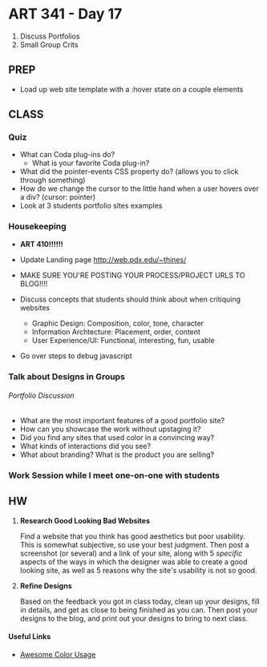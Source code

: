 ART 341 - Day 17
=======================================

1. Discuss Portfolios
2. Small Group Crits


PREP
---------------------------------------
- Load up web site template with a :hover state on a couple elements

CLASS
---------------------------------------

### Quiz
- What can Coda plug-ins do?
	- What is your favorite Coda plug-in?
- What did the pointer-events CSS property do? (allows you to click through something)
- How do we change the cursor to the little hand when a user hovers over a div? (cursor: pointer)
- Look at 3 students portfolio sites examples



### Housekeeping

- **ART 410!!!!!!**

- Update Landing page
http://web.pdx.edu/~thines/

- MAKE SURE YOU'RE POSTING YOUR PROCESS/PROJECT URLS TO BLOG!!!!

- Discuss concepts that students should think about when critiquing websites
	- Graphic Design: Composition, color, tone, character
	- Information Archtecture: Placement, order, content
	- User Experience/UI: Functional, interesting, fun, usable

- Go over steps to debug javascript



### Talk about Designs in Groups


###### Portfolio Discussion
- What are the most important features of a good portfolio site?
- How can you showcase the work without upstaging it?
- Did you find any sites that used color in a convincing way?
- What kinds of interactions did you see?
- What about branding? What is the product you are selling?

### Work Session while I meet one-on-one with students









HW
---------------------------------------


1. **Research Good Looking Bad Websites**

	Find a website that you think has good aesthetics but poor usability. This is somewhat subjective, so use your best judgment. Then post a screenshot (or several) and a link of your site, along with 5 *specific* aspects of the ways in which the designer was able to create a good looking site, as well as 5 reasons why the site's usability is not so good. 


2. **Refine Designs**

	Based on the feedback you got in class today, clean up your designs, fill in details, and get as close to being finished as you can. Then post your designs to the blog, and print out your designs to bring to next class.



#### Useful Links 

- [Awesome Color Usage](https://robots.thoughtbot.com/Its-only-color)

